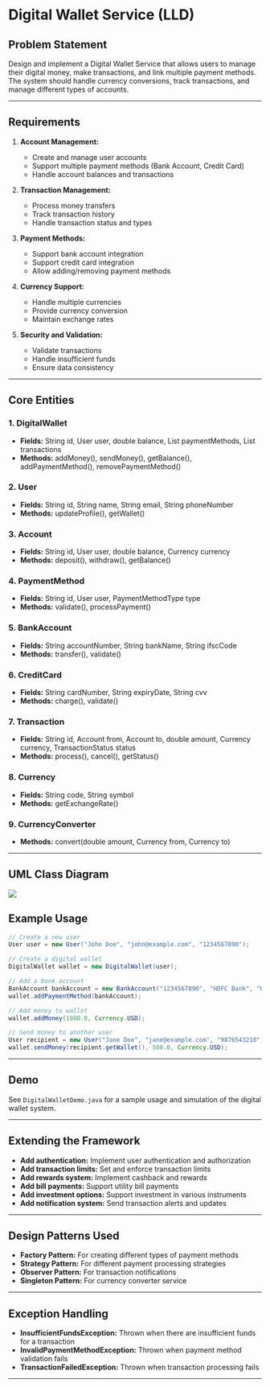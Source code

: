 # Digital Wallet Service (LLD)

## Problem Statement

Design and implement a Digital Wallet Service that allows users to manage their digital money, make transactions, and link multiple payment methods. The system should handle currency conversions, track transactions, and manage different types of accounts.

---

## Requirements

1. **Account Management:**
   - Create and manage user accounts
   - Support multiple payment methods (Bank Account, Credit Card)
   - Handle account balances and transactions

2. **Transaction Management:**
   - Process money transfers
   - Track transaction history
   - Handle transaction status and types

3. **Payment Methods:**
   - Support bank account integration
   - Support credit card integration
   - Allow adding/removing payment methods

4. **Currency Support:**
   - Handle multiple currencies
   - Provide currency conversion
   - Maintain exchange rates

5. **Security and Validation:**
   - Validate transactions
   - Handle insufficient funds
   - Ensure data consistency

---

## Core Entities

### 1. DigitalWallet
- **Fields:** String id, User user, double balance, List<PaymentMethod> paymentMethods, List<Transaction> transactions
- **Methods:** addMoney(), sendMoney(), getBalance(), addPaymentMethod(), removePaymentMethod()

### 2. User
- **Fields:** String id, String name, String email, String phoneNumber
- **Methods:** updateProfile(), getWallet()

### 3. Account
- **Fields:** String id, User user, double balance, Currency currency
- **Methods:** deposit(), withdraw(), getBalance()

### 4. PaymentMethod
- **Fields:** String id, User user, PaymentMethodType type
- **Methods:** validate(), processPayment()

### 5. BankAccount
- **Fields:** String accountNumber, String bankName, String ifscCode
- **Methods:** transfer(), validate()

### 6. CreditCard
- **Fields:** String cardNumber, String expiryDate, String cvv
- **Methods:** charge(), validate()

### 7. Transaction
- **Fields:** String id, Account from, Account to, double amount, Currency currency, TransactionStatus status
- **Methods:** process(), cancel(), getStatus()

### 8. Currency
- **Fields:** String code, String symbol
- **Methods:** getExchangeRate()

### 9. CurrencyConverter
- **Methods:** convert(double amount, Currency from, Currency to)

---

## UML Class Diagram

![](../../../../uml-diagrams/class-diagrams/digitalwalletservice-class-diagram.png)

## Example Usage

```java
// Create a new user
User user = new User("John Doe", "john@example.com", "1234567890");

// Create a digital wallet
DigitalWallet wallet = new DigitalWallet(user);

// Add a bank account
BankAccount bankAccount = new BankAccount("1234567890", "HDFC Bank", "HDFC0001234");
wallet.addPaymentMethod(bankAccount);

// Add money to wallet
wallet.addMoney(1000.0, Currency.USD);

// Send money to another user
User recipient = new User("Jane Doe", "jane@example.com", "9876543210");
wallet.sendMoney(recipient.getWallet(), 500.0, Currency.USD);
```

---

## Demo

See `DigitalWalletDemo.java` for a sample usage and simulation of the digital wallet system.

---

## Extending the Framework

- **Add authentication:** Implement user authentication and authorization
- **Add transaction limits:** Set and enforce transaction limits
- **Add rewards system:** Implement cashback and rewards
- **Add bill payments:** Support utility bill payments
- **Add investment options:** Support investment in various instruments
- **Add notification system:** Send transaction alerts and updates

---

## Design Patterns Used

- **Factory Pattern:** For creating different types of payment methods
- **Strategy Pattern:** For different payment processing strategies
- **Observer Pattern:** For transaction notifications
- **Singleton Pattern:** For currency converter service

---

## Exception Handling

- **InsufficientFundsException:** Thrown when there are insufficient funds for a transaction
- **InvalidPaymentMethodException:** Thrown when payment method validation fails
- **TransactionFailedException:** Thrown when transaction processing fails

---